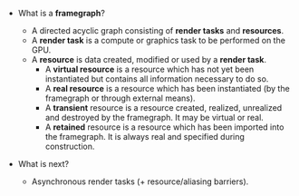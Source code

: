 - What is a **framegraph**?
  - A directed acyclic graph consisting of **render tasks** and **resources**.
  - A **render task** is a compute or graphics task to be performed on the GPU.
  - A **resource** is data created, modified or used by a **render task**.
    - A **virtual resource** is a resource which has not yet been instantiated but contains all information necessary to do so.
    - A **real resource** is a resource which has been instantiated (by the framegraph or through external means).
    - A **transient** resource is a resource created, realized, unrealized and destroyed by the framegraph. It may be virtual or real.
    - A **retained** resource is a resource which has been imported into the framegraph. It is always real and specified during construction.

- What is next?
  - Asynchronous render tasks (+ resource/aliasing barriers).